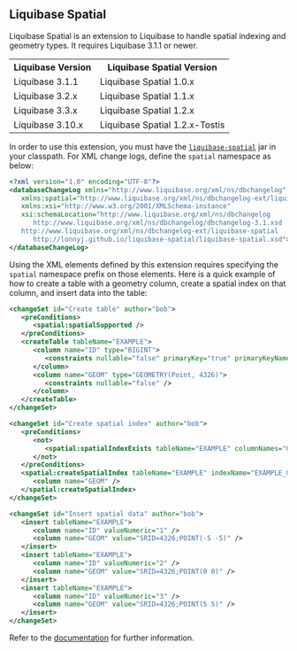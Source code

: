 Liquibase Spatial
-----------------
Liquibase Spatial is an extension to Liquibase to handle spatial indexing and geometry types.  It 
requires Liquibase 3.1.1 or newer.

<table>
   <tr>
      <th>Liquibase Version</th>
      <th>Liquibase Spatial Version</th>
   </tr>
   <tr>
      <td>Liquibase 3.1.1</td>
      <td>Liquibase Spatial 1.0.x</td>
   </tr>
   <tr>
      <td>Liquibase 3.2.x</td>
      <td>Liquibase Spatial 1.1.x</td>
   </tr>
   <tr>
      <td>Liquibase 3.3.x</td>
      <td>Liquibase Spatial 1.2.x</td>
   </tr>
   <tr>
      <td>Liquibase 3.10.x</td>
      <td>Liquibase Spatial 1.2.x-Tostis</td>
   </tr>
</table>

In order to use this extension, you must have the [<code>liquibase-spatial</code>](http://search.maven.org/#search%7Cgav%7C1%7Cg%3A%22com.github.lonnyj%22%20AND%20a%3A%22liquibase-spatial%22)
jar in your classpath. For XML change logs, define the <code>spatial</code> namespace as below:

```XML
<?xml version="1.0" encoding="UTF-8"?>
<databaseChangeLog xmlns="http://www.liquibase.org/xml/ns/dbchangelog"
   xmlns:spatial="http://www.liquibase.org/xml/ns/dbchangelog-ext/liquibase-spatial"
   xmlns:xsi="http://www.w3.org/2001/XMLSchema-instance"
   xsi:schemaLocation="http://www.liquibase.org/xml/ns/dbchangelog
      http://www.liquibase.org/xml/ns/dbchangelog/dbchangelog-3.1.xsd 
   http://www.liquibase.org/xml/ns/dbchangelog-ext/liquibase-spatial 
      http://lonnyj.github.io/liquibase-spatial/liquibase-spatial.xsd">
</databaseChangeLog>
```

Using the XML elements defined by this extension requires specifying the <code>spatial</code>
namespace prefix on those elements.  Here is a quick example of how to create a table with a
geometry column, create a spatial index on that column, and insert data into the table:

```XML
<changeSet id="Create table" author="bob">
   <preConditions>
      <spatial:spatialSupported />
   </preConditions>
   <createTable tableName="EXAMPLE">
      <column name="ID" type="BIGINT">
         <constraints nullable="false" primaryKey="true" primaryKeyName="EXAMPLE_PK" />
      </column>
      <column name="GEOM" type="GEOMETRY(Point, 4326)">
         <constraints nullable="false" />
      </column>
   </createTable>
</changeSet>

<changeSet id="Create spatial index" author="bob">
   <preConditions>
      <not>
         <spatial:spatialIndexExists tableName="EXAMPLE" columnNames="GEOM" />
      </not>
   </preConditions>
   <spatial:createSpatialIndex tableName="EXAMPLE" indexName="EXAMPLE_GEOM_IDX" geometryType="Point" srid="4326">
      <column name="GEOM" />
   </spatial:createSpatialIndex>
</changeSet>

<changeSet id="Insert spatial data" author="bob">
   <insert tableName="EXAMPLE">
      <column name="ID" valueNumeric="1" />
      <column name="GEOM" value="SRID=4326;POINT(-5 -5)" />
   </insert>
   <insert tableName="EXAMPLE">
      <column name="ID" valueNumeric="2" />
      <column name="GEOM" value="SRID=4326;POINT(0 0)" />
   </insert>
   <insert tableName="EXAMPLE">
      <column name="ID" valueNumeric="3" />
      <column name="GEOM" value="SRID=4326;POINT(5 5)" />
   </insert>
</changeSet>
```

Refer to the [documentation](http://lonnyj.github.io/liquibase-spatial) for further information.